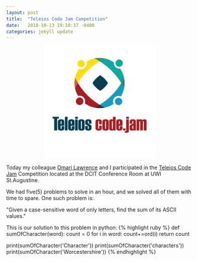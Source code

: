 ```yaml
---
layout: post
title:  "Teleios Code Jam Competition"
date:   2018-10-13 19:10:37 -0400
categories: jekyll update
---
```


<center><img src="/assets/teleios.jpg" width="300" height="300"></center>

Today my colleague [Omari Lawrence](https://github.com/OmariLawrence) and I participated in the [Teleios Code Jam](https://www.teleioscodejam.com/) Competition located at the DCIT Conference Room at UWI St.Augustine. 

We had five(5) problems to solve in an hour, and we solved all of them with time to spare. One such problem is:

"Given a case-sensitive word of only letters, find the sum of its ASCII values."

This is our solution to this problem in python:
{% highlight ruby %}
def sumOfCharacter(word):
  count = 0 
  for i in word:
    count+=ord(i)
  return count

print(sumOfCharacter('Character'))
print(sumOfCharacter('characters'))
print(sumOfCharacter('Worcestershire'))
{% endhighlight %}